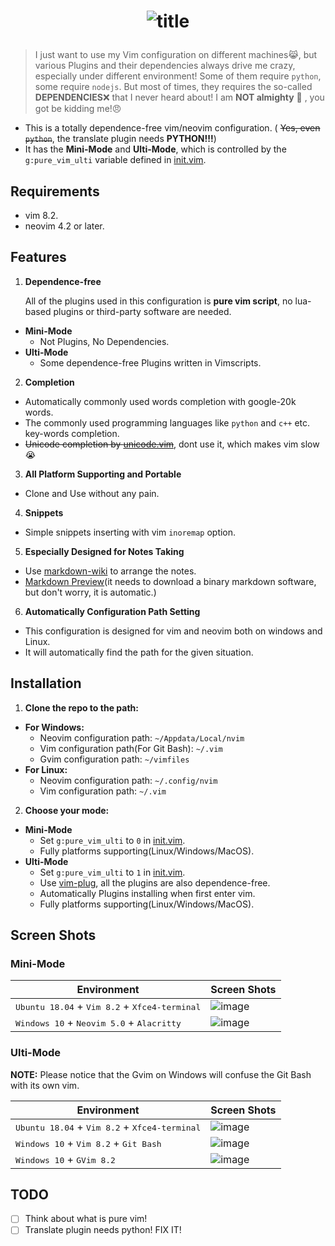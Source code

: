 # <p align="center">![title](./img/pure_vim.png)</p>

> I just want to use my Vim configuration on different machines😹, but various
> Plugins and their dependencies always drive me crazy, especially under
> different environment! Some of them require `python`, some require `nodejs`.
> But most of times, they requires the so-called **DEPENDENCIES**❌ that I never
> heard about! I am **NOT almighty** 🤖 , you got be kidding me!😠

- This is a totally dependence-free vim/neovim configuration. (
~~Yes, even `python`~~, the translate plugin needs **PYTHON!!!**)
- It has the **Mini-Mode** and **Ulti-Mode**, which is controlled by the
 `g:pure_vim_ulti` variable defined in [init.vim](./init.vim).

## Requirements

- vim 8.2.
- neovim 4.2 or later.

## Features

1. **Dependence-free**

    All of the plugins used in this configuration  is **pure vim script**,
    no lua-based plugins or third-party software are needed.

  - **Mini-Mode**
    - Not Plugins, No Dependencies.
  - **Ulti-Mode**
    - Some dependence-free Plugins written in Vimscripts.

2. **Completion**
  - Automatically commonly used words completion with google-20k words.
  - The commonly used programming languages like `python` and `c++` etc.
    key-words completion.
  - ~~Unicode completion by [unicode.vim](https://github.com/chrisbra/unicode.vim)~~, dont use it, which makes vim slow😭

3. **All Platform Supporting and Portable**
  - Clone and Use without any pain.

4. **Snippets**
  - Simple snippets inserting with vim `inoremap` option.

5. **Especially Designed for Notes Taking**
  - Use [markdown-wiki](https://github.com/mmai/vim-markdown-wiki)
    to arrange the notes.
  - [Markdown Preview](https://github.com/iamcco/markdown-preview.nvim)(it
    needs to download a binary markdown software, but don't worry, it is
    automatic.)

6. **Automatically Configuration Path Setting**
  - This configuration is designed for vim and neovim both on windows and
    Linux.
  - It will automatically find the path for the given situation.

## Installation

1. **Clone the repo to the path:**
  - **For Windows:**
    - Neovim configuration path: `~/Appdata/Local/nvim`
    - Vim configuration path(For Git Bash): `~/.vim`
    - Gvim configuration path: `~/vimfiles`
  - **For Linux:**
    - Neovim configuration path: `~/.config/nvim`
    - Vim configuration path: `~/.vim`

2.  **Choose your mode:**
  - **Mini-Mode**
    - Set `g:pure_vim_ulti` to `0` in [init.vim](./init.vim).
    - Fully platforms supporting(Linux/Windows/MacOS).
  - **Ulti-Mode**
    - Set `g:pure_vim_ulti` to `1` in [init.vim](./init.vim).
    - Use [vim-plug](https://github.com/junegunn/vim-plug), all
      the plugins are also dependence-free.
    - Automatically Plugins installing when first enter vim.
    - Fully platforms supporting(Linux/Windows/MacOS).

## Screen Shots

### Mini-Mode

| **Environment**                                                          | **Screen Shots**               |
|--------------------------------------------------------------------------|--------------------------------|
| <kbd>Ubuntu 18.04</kbd> + <kbd>Vim 8.2</kbd> + <kbd>Xfce4-terminal</kbd> | ![image](./img/mini_linux.png) |
| <kbd>Windows 10</kbd> + <kbd>Neovim 5.0</kbd> + <kbd>Alacritty</kbd>     | ![image](./img/mini_win.png)   |

### Ulti-Mode

**NOTE:** Please notice that the Gvim on Windows will confuse the Git Bash with
its own vim.

| **Environment**                                                          | **Screen Shots**                     |
|--------------------------------------------------------------------------|--------------------------------------|
| <kbd>Ubuntu 18.04</kbd> + <kbd>Vim 8.2</kbd> + <kbd>Xfce4-terminal</kbd> | ![image](./img/linux_vim.png)        |
| <kbd>Windows 10</kbd> + <kbd>Vim 8.2</kbd> + <kbd>Git Bash</kbd>         | ![image](./img/win_vim_git_bash.png) |
| <kbd>Windows 10</kbd> + <kbd>GVim 8.2</kbd>                              | ![image](./img/win_gvim.png)         |

## TODO

- [ ] Think about what is pure vim!
- [ ] Translate plugin needs python! FIX IT!
